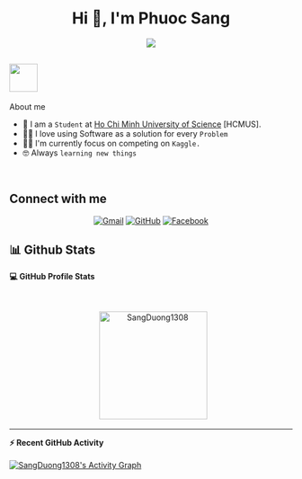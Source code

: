 <h1 align="center">Hi 👋, I'm Phuoc Sang</h1>
<p align="center"><img src="https://img.icons8.com/color/48/000000/vietnam-circular.png"/></p>

## <img src = "https://user-images.githubusercontent.com/63050133/156777293-72a6e681-2582-4a9d-ad92-09d1181d47c7.gif" width = 50px>  
About me
- :school: I am a `Student` at [Ho Chi Minh University of Science](https://www.hcmus.edu.vn/) [HCMUS].
- :technologist: I love using Software as a solution for every `Problem`
- :student: I'm currently focus on competing on `Kaggle.`
- :nerd_face: Always `learning new things`
<br/>

##  Connect with me
<p align="center">
	<a href="mailto:duongphuocsang1308@gmail.com"><img img src="https://img.shields.io/badge/gmail-%23EA4335.svg?style=plastic&logo=gmail&logoColor=white" alt="Gmail"/></a>
	<a href="https://github.com/SangDuong1308"><img src="https://img.shields.io/badge/github-%23181717.svg?style=plastic&logo=github&logoColor=white" alt="GitHub"/></a>
	<a href="https://www.facebook.com/phuocsang.duong.731/"><img src="https://img.shields.io/badge/facebook-%231877F2.svg?style=plastic&logo=facebook&logoColor=white" alt="Facebook"/></a>
</p>

## 📊 Github Stats



  <summary><b>💻 GitHub Profile Stats</b></summary>
  <br/>
  <p align="center">
<br/>
  &nbsp;
	  <img src="https://github-readme-stats.vercel.app/api/top-langs?username=SangDuong1308&langs_count=10&show_icons=true&locale=en&layout=compact&theme=algolia" alt="SangDuong1308" height="192px"/>
  <br/>
  </p>

----

  <summary><b>⚡ Recent GitHub Activity</b></summary>
  <br/>
   <a href="https://github.com/SangDuong1308"><img alt="SangDuong1308's Activity Graph" src="https://activity-graph.herokuapp.com/graph?username=SangDuong1308&custom_title=Sang's%20Contribution%20Graph&theme=react-dark" /></a>
  <br/>


<br/>



